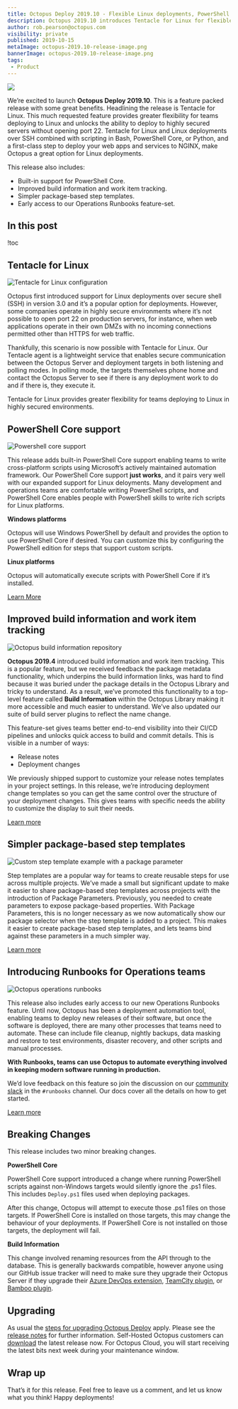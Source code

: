 ```yaml
---
title: Octopus Deploy 2019.10 - Flexible Linux deployments, PowerShell Core support, Operations RunBooks EAP
description: Octopus 2019.10 introduces Tentacle for Linux for flexible Linux deployments, built-in PowerShell Core support, simpler build information and releas notes, and early access to RunBooks for your operations teams.
author: rob.pearson@octopus.com
visibility: private
published: 2019-10-15
metaImage: octopus-2019.10-release-image.png
bannerImage: octopus-2019.10-release-image.png
tags:
 - Product
---
```


![](octopus-2019.10-release-image.png)

We’re excited to launch **Octopus Deploy 2019.10**. This is a feature packed release with some great benefits. Headlining the release is Tentacle for Linux. This much requested feature provides greater flexibility for teams deploying to Linux and unlocks the ability to deploy to highly secured servers without opening port 22. Tentacle for Linux and Linux deployments over SSH combined with scripting in Bash, PowerShell Core, or Python, and a first-class step to deploy your web apps and services to NGINX, make Octopus a great option for Linux deployments. 

This release also includes:

* Built-in support for PowerShell Core.
* Improved build information and work item tracking.
* Simpler package-based step templates.
* Early access to our Operations Runbooks feature-set.

<h2>In this post</h2>

!toc

## Tentacle for Linux

![Tentacle for Linux configuration](linux-tentacle.png "width=600")

Octopus first introduced support for Linux deployments over secure shell (SSH) in version 3.0 and it’s a popular option for deployments. However, some companies operate in highly secure environments where it’s not possible to open port 22 on production servers, for instance, when web applications operate in their own DMZs with no incoming connections permitted other than HTTPS for web traffic. 

Thankfully, this scenario is now possible with Tentacle for Linux. Our Tentacle agent is a lightweight service that enables secure communication between the Octopus Server and deployment targets in both listening and polling modes. In polling mode, the targets themselves phone home and contact the Octopus Server to see if there is any deployment work to do and if there is, they execute it. 

Tentacle for Linux provides greater flexibility for teams deploying to Linux in highly secured environments.

## PowerShell Core support

![Powershell core support](powershell-core.png "width=600")

This release adds built-in PowerShell Core support enabling teams to write cross-platform scripts using Microsoft’s actively maintained automation framework. Our PowerShell Core support **just works**, and it pairs very well with our expanded support for Linux deloyments. Many development and operations teams are comfortable writing PowerShell scripts, and PowerShell Core enables people with PowerShell skills to write rich scripts for Linux platforms.

**Windows platforms**

Octopus will use Windows PowerShell by default and provides the option to use PowerShell Core if desired. You can customize this by configuring the PowerShell edition for steps that support custom scripts.

**Linux platforms**

Octopus will automatically execute scripts with PowerShell Core if it’s installed. 

[Learn More](http://octopus.com/docs/deployment-examples/custom-scripts/powershell-core)

## Improved build information and work item tracking

![Octopus build information repository](build-information-repository.png  "width=600")

**Octopus 2019.4** introduced build information and work item tracking. This is a popular feature, but we received feedback the package metadata functionality, which underpins the build information links, was hard to find because it was buried under the package details in the Octopus Library and tricky to understand. As a result, we’ve promoted this functionality to a top-level feature called **Build Information** within the Octopus Library making it more accessible and much easier to understand. We’ve also updated our suite of build server plugins to reflect the name change.

This feature-set gives teams better end-to-end visibility into their CI/CD pipelines and unlocks quick access to build and commit details. This is visible in a number of ways:

- Release notes
- Deployment changes

We previously shipped support to customize your release notes templates in your project settings. In this release, we’re introducing deployment change templates so you can get the same control over the structure of your deployment changes. This gives teams with specific needs the ability to customize the display to suit their needs. 

[Learn more](https://octopus.com/docs/packaging-applications/build-servers#build-information)

## Simpler package-based step templates

![Custom step template example with a package parameter](step-template-package-params.png  "width=600")

Step templates are a popular way for teams to create reusable steps for use across multiple projects. We’ve made a small but significant update to make it easier to share package-based step templates across projects with the introduction of Package Parameters. Previously, you needed to create parameters to expose package-based properties. With Package Parameters, this is no longer necessary as we now automatically show our package selector when the step template is added to a project. This makes it easier to create package-based step templates, and lets teams bind against these parameters in a much simpler way.

[Learn more](https://octopus.com/docs/deployment-process/steps/custom-step-templates)

## Introducing Runbooks for Operations teams

![Octopus operations runbooks](runbook-details.png  "width=600")

This release also includes early access to our new Operations Runbooks feature. Until now, Octopus has been a deployment automation tool, enabling teams to deploy new releases of their software, but once the software is deployed, there are many other processes that teams need to automate. These can include file cleanup, nightly backups, data masking and restore to test environments, disaster recovery, and other scripts and manual processes. 

**With Runbooks, teams can use Octopus to automate everything involved in keeping modern software running in production.**

We’d love feedback on this feature so join the discussion on our [community slack](https://octopus.com/slack) in the `#runbooks` channel. Our docs cover all the details on how to get started.

[Learn more](/blog/2019-10/operations-runbooks/index.md)

## Breaking Changes

This release includes two minor breaking changes. 

**PowerShell Core**

PowerShell Core support introduced a change where running PowerShell scripts against non-Windows targets would silently ignore the .ps1 files. This includes `Deploy.ps1` files used when deploying packages. 

After this change, Octopus will attempt to execute those .ps1 files on those targets. If PowerShell Core is installed on those targets, this may change the behaviour of your deployments. If PowerShell Core is not installed on those targets, the deployment will fail.

**Build Information** 

This change involved renaming resources from the API through to the database. This is generally backwards compatible, however anyone using our GitHub issue tracker will need to make sure they upgrade their Octopus Server if they upgrade their [Azure DevOps extension](https://marketplace.visualstudio.com/items?itemName=octopusdeploy.octopus-deploy-build-release-tasks), [TeamCity plugin](https://plugins.jetbrains.com/plugin/9038-octopus-deploy-integration), or [Bamboo plugin](https://marketplace.atlassian.com/apps/1217235/octopus-deploy-bamboo-add-on).

## Upgrading

As usual the [steps for upgrading Octopus Deploy](https://octopus.com/docs/administration/upgrading) apply. Please see the [release notes](https://octopus.com/downloads/compare?to=2018.9.0) for further information. Self-Hosted Octopus customers can [download](https://octopus.com/downloads/2018.10.0) the latest release now. For Octopus Cloud, you will start receiving the latest bits next week during your maintenance window. 

## Wrap up

That’s it for this release. Feel free to leave us a comment, and let us know what you think! Happy deployments!